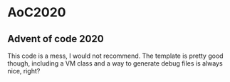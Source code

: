 # AoC2020
## Advent of code 2020

This code is a mess, I would not recommend.  The template is pretty good though, including a VM class and a way to generate debug files is always nice, right?


